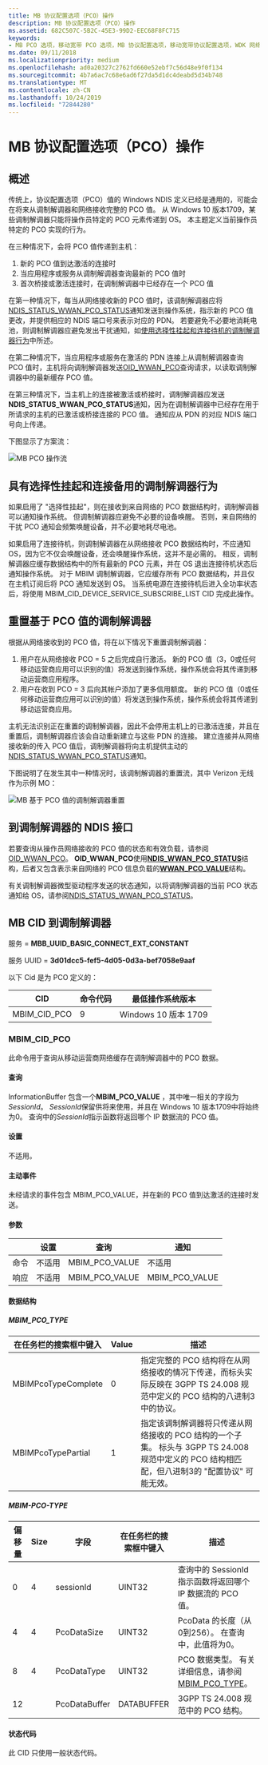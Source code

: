 ```yaml
---
title: MB 协议配置选项（PCO）操作
description: MB 协议配置选项（PCO）操作
ms.assetid: 682C507C-5B2C-45E3-99D2-EEC68F8FC715
keywords:
- MB PCO 选项，移动宽带 PCO 选项，MB 协议配置选项，移动宽带协议配置选项，WDK 网络驱动程序，MBB 微型端口驱动程序
ms.date: 09/11/2018
ms.localizationpriority: medium
ms.openlocfilehash: ad0a20327c2762fd660e52ebf7c56d48e9f0f134
ms.sourcegitcommit: 4b7a6ac7c68e6ad6f27da5d1dc4deabd5d34b748
ms.translationtype: MT
ms.contentlocale: zh-CN
ms.lasthandoff: 10/24/2019
ms.locfileid: "72844280"
---
```

# <a name="mb-protocol-configuration-options-pco-operations"></a>MB 协议配置选项（PCO）操作

## <a name="overview"></a>概述

传统上，协议配置选项（PCO）值的 Windows NDIS 定义已经是通用的，可能会在将来从调制解调器和网络接收完整的 PCO 值。 从 Windows 10 版本1709，某些调制解调器只能将操作员特定的 PCO 元素传递到 OS。 本主题定义当前操作员特定的 PCO 实现的行为。

在三种情况下，会将 PCO 值传递到主机：
1.  新的 PCO 值到达激活的连接时
2.  当应用程序或服务从调制解调器查询最新的 PCO 值时
3.  首次桥接或激活连接时，在调制解调器中已经存在一个 PCO 值

在第一种情况下，每当从网络接收新的 PCO 值时，该调制解调器应将[NDIS_STATUS_WWAN_PCO_STATUS](ndis-status-wwan-pco-status.md)通知发送到操作系统，指示新的 PCO 值更改，并提供相应的 NDIS 端口号来表示对应的 PDN。 若要避免不必要地消耗电池，则调制解调器应避免发出干扰通知，如[使用选择性挂起和连接待机的调制解调器行为](#modem-behavior-with-selective-suspend-and-connected-standby)中所述。

在第二种情况下，当应用程序或服务在激活的 PDN 连接上从调制解调器查询 PCO 值时，主机将向调制解调器发送[OID_WWAN_PCO](oid-wwan-pco.md)查询请求，以读取调制解调器中的最新缓存 PCO 值。

在第三种情况下，当主机上的连接被激活或桥接时，调制解调器应发送**NDIS_STATUS_WWAN_PCO_STATUS**通知，因为在调制解调器中已经存在用于所请求的主机的已激活或桥接连接的 PCO 值。 通知应从 PDN 的对应 NDIS 端口号向上传递。

下图显示了方案流：

![MB PCO 操作流](images/mb_PCO_operations_flow.png "MB PCO 操作流")

## <a name="modem-behavior-with-selective-suspend-and-connected-standby"></a>具有选择性挂起和连接备用的调制解调器行为

如果启用了 "选择性挂起"，则在接收到来自网络的 PCO 数据结构时，调制解调器可以通知操作系统。 但调制解调器应避免不必要的设备唤醒。 否则，来自网络的干扰 PCO 通知会频繁唤醒设备，并不必要地耗尽电池。

如果启用了连接待机，则调制解调器在从网络接收 PCO 数据结构时，不应通知 OS，因为它不仅会唤醒设备，还会唤醒操作系统，这并不是必需的。 相反，调制解调器应缓存数据结构中的所有最新的 PCO 元素，并在 OS 退出连接待机状态后通知操作系统。 对于 MBIM 调制解调器，它应缓存所有 PCO 数据结构，并且仅在主机订阅后将 PCO 通知发送到 OS。 当系统电源在连接待机后进入全功率状态后，将使用 MBIM_CID_DEVICE_SERVICE_SUBSCRIBE_LIST CID 完成此操作。

## <a name="resetting-the-modem-based-on-pco-values"></a>重置基于 PCO 值的调制解调器

根据从网络接收到的 PCO 值，将在以下情况下重置调制解调器：

1.  用户在从网络接收 PCO = 5 之后完成自行激活。 新的 PCO 值（3，0或任何移动运营商应用可以识别的值）将发送到操作系统，操作系统会将其传递到移动运营商应用程序。
2.  用户在收到 PCO = 3 后向其帐户添加了更多信用额度。 新的 PCO 值（0或任何移动运营商应用可以识别的值）将发送到操作系统，操作系统会将其传递到移动运营商应用。

主机无法识别正在重置的调制解调器，因此不会停用主机上的已激活连接，并且在重置后，调制解调器应该会自动重新建立与这些 PDN 的连接。 建立连接并从网络接收新的传入 PCO 值后，调制解调器将向主机提供主动的[NDIS_STATUS_WWAN_PCO_STATUS](ndis-status-wwan-pco-status.md)通知。

下图说明了在发生其中一种情况时，该调制解调器的重置流，其中 Verizon 无线作为示例 MO：

![MB 基于 PCO 值的调制解调器重置](images/mb_PCO_modem_reset.png "MB 基于 PCO 值的调制解调器重置")

## <a name="ndis-interface-to-the-modem"></a>到调制解调器的 NDIS 接口

若要查询从操作员网络接收的 PCO 值的状态和有效负载，请参阅[OID_WWAN_PCO](oid-wwan-pco.md)。 **OID_WWAN_PCO**使用[**NDIS_WWAN_PCO_STATUS**](https://docs.microsoft.com/windows-hardware/drivers/ddi/ndiswwan/ns-ndiswwan-_ndis_wwan_pco_status)结构，后者又包含表示来自网络的 PCO 信息负载的[**WWAN_PCO_VALUE**](https://docs.microsoft.com/windows-hardware/drivers/ddi/wwan/ns-wwan-_wwan_pco_value)结构。

有关调制解调器微型驱动程序发送的状态通知，以将调制解调器的当前 PCO 状态通知给 OS，请参阅[NDIS_STATUS_WWAN_PCO_STATUS](ndis-status-wwan-pco-status.md)。

## <a name="mb-cid-to-the-modem"></a>MB CID 到调制解调器

服务 = **MBB_UUID_BASIC_CONNECT_EXT_CONSTANT**

服务 UUID = **3d01dcc5-fef5-4d05-0d3a-bef7058e9aaf**

以下 Cid 是为 PCO 定义的：

| CID | 命令代码 | 最低操作系统版本 |
| --- | --- | --- |
| MBIM_CID_PCO | 9 | Windows 10 版本 1709 |

### <a name="mbim_cid_pco"></a>MBIM_CID_PCO

此命令用于查询从移动运营商网络缓存在调制解调器中的 PCO 数据。

#### <a name="query"></a>查询

InformationBuffer 包含一个**MBIM_PCO_VALUE** ，其中唯一相关的字段为*SessionId*。 *SessionId*保留供将来使用，并且在 Windows 10 版本1709中将始终为0。 查询中的*SessionId*指示函数将返回哪个 IP 数据流的 PCO 值。 

#### <a name="set"></a>设置

不适用。

#### <a name="unsolicited-event"></a>主动事件

未经请求的事件包含 MBIM_PCO_VALUE，并在新的 PCO 值到达激活的连接时发送。

#### <a name="parameters"></a>参数

|  | 设置 | 查询 | 通知 |
| --- | --- | --- | --- |
| 命令 | 不适用 | MBIM_PCO_VALUE | 不适用 |
| 响应 | 不适用 | MBIM_PCO_VALUE | MBIM_PCO_VALUE |

#### <a name="data-structures"></a>数据结构

##### <a name="mbim_pco_type"></a>MBIM_PCO_TYPE

| 在任务栏的搜索框中键入 | Value | 描述 |
| --- | --- | --- |
| MBIMPcoTypeComplete | 0 | 指定完整的 PCO 结构将在从网络接收的情况下传递，而标头实际反映在 3GPP TS 24.008 规范中定义的 PCO 结构的八进制3中的协议。 |
| MBIMPcoTypePartial | 1 | 指定该调制解调器将只传递从网络接收的 PCO 结构的一个子集。 标头与 3GPP TS 24.008 规范中定义的 PCO 结构相匹配，但八进制3的 "配置协议" 可能无效。 |

##### <a name="MBIM_PCO_TYPE"></a>MBIM-PCO-TYPE

| 偏移量 | Size | 字段 | 在任务栏的搜索框中键入 | 描述 |
| --- | --- | --- | --- | --- |
| 0 | 4 | sessionId | UINT32 | 查询中的 SessionId 指示函数将返回哪个 IP 数据流的 PCO 值。 |
| 4 | 4 | PcoDataSize | UINT32 | PcoData 的长度（从0到256）。 在查询中，此值将为0。 |
| 8 | 4 | PcoDataType | UINT32 | PCO 数据类型。 有关详细信息，请参阅[MBIM_PCO_TYPE](#mbim_pco_type)。 |
| 12 | | PcoDataBuffer | DATABUFFER | 3GPP TS 24.008 规范中的 PCO 结构。 |

#### <a name="status-codes"></a>状态代码

此 CID 只使用一般状态代码。
